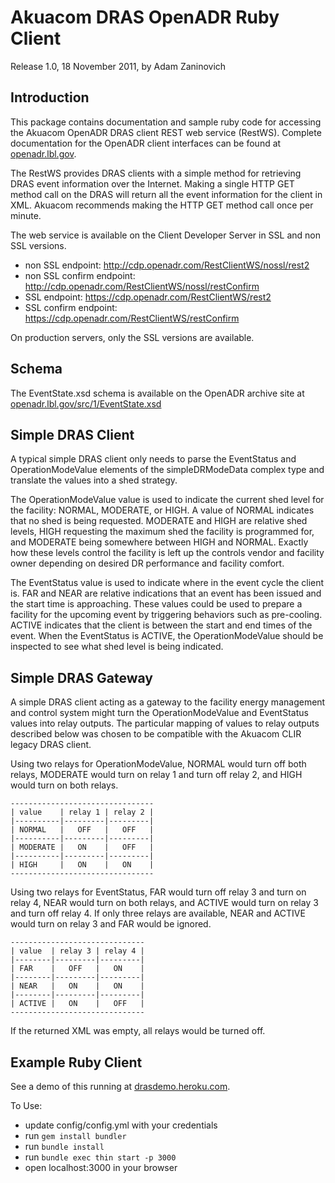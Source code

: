 Akuacom DRAS OpenADR Ruby Client
================================
Release 1.0, 18 November 2011, by Adam Zaninovich
 
Introduction
------------
This package contains documentation and sample ruby code for accessing the Akuacom OpenADR DRAS client REST web service (RestWS). Complete documentation for the OpenADR client interfaces can be found at [openadr.lbl.gov](http://openadr.lbl.gov/).
 
The RestWS provides DRAS clients with a simple method for retrieving DRAS event information over the Internet. Making a single HTTP GET method call on the DRAS will return all the event information for the client in XML. Akuacom recommends making the HTTP GET method call once per minute.
 
The web service is available on the Client Developer Server in SSL and non SSL versions.

* non SSL endpoint: http://cdp.openadr.com/RestClientWS/nossl/rest2
* non SSL confirm endpoint: http://cdp.openadr.com/RestClientWS/nossl/restConfirm
* SSL endpoint: https://cdp.openadr.com/RestClientWS/rest2
* SSL confirm endpoint: https://cdp.openadr.com/RestClientWS/restConfirm
 
On production servers, only the SSL versions are available.

Schema
------
The EventState.xsd schema is available on the OpenADR archive site at [openadr.lbl.gov/src/1/EventState.xsd](http://openadr.lbl.gov/src/1/EventState.xsd)

Simple DRAS Client
------------------
A typical simple DRAS client only needs to parse the EventStatus and OperationModeValue elements of the simpleDRModeData complex type and translate the values into a shed strategy.
 
The OperationModeValue value is used to indicate the current shed level for the facility: NORMAL, MODERATE, or HIGH. A value of NORMAL indicates that no shed is being requested. MODERATE and HIGH are relative shed levels, HIGH requesting the maximum shed the facility is programmed for, and MODERATE being somewhere between HIGH and NORMAL. Exactly how these levels control the facility is left up the controls vendor and facility owner depending on desired DR performance and facility comfort.
 
The EventStatus value is used to indicate where in the event cycle the client is. FAR and NEAR are relative indications that an event has been issued and the start time is approaching. These values could be used to prepare a facility for the upcoming event by triggering behaviors such as pre-cooling. ACTIVE indicates that the client is between the start and end times of the event. When the EventStatus is ACTIVE, the OperationModeValue should be inspected to see what shed level is being indicated.

Simple DRAS Gateway
------------------- 
A simple DRAS client acting as a gateway to the facility energy management and control system might turn the OperationModeValue and EventStatus values into relay outputs. The particular mapping of values to relay outputs described below was chosen to be compatible with the Akuacom CLIR legacy DRAS client.
 
Using two relays for OperationModeValue, NORMAL would turn off both relays, MODERATE would turn on relay 1 and turn off relay 2, and HIGH would turn on both relays.
 
    --------------------------------
    | value    | relay 1 | relay 2 |
    |----------|---------|---------|
    | NORMAL   |   OFF   |   OFF   |
    |----------|---------|---------|
    | MODERATE |   ON    |   OFF   |
    |----------|---------|---------|
    | HIGH     |   ON    |   ON    |
    --------------------------------
 
Using two relays for EventStatus, FAR would turn off relay 3 and turn on relay 4, NEAR would turn on both relays, and ACTIVE would turn on relay 3 and turn off relay 4. If only three relays are available, NEAR and ACTIVE would turn on relay 3 and FAR would be ignored.
 
    ------------------------------
    | value  | relay 3 | relay 4 |
    |--------|---------|---------|
    | FAR    |   OFF   |   ON    |
    |--------|---------|---------|
    | NEAR   |   ON    |   ON    |
    |--------|---------|---------|
    | ACTIVE |   ON    |   OFF   |
    ------------------------------
 
If the returned XML was empty, all relays would be turned off.

Example Ruby Client
-------------------
See a demo of this running at [drasdemo.heroku.com](http://drasdemo.heroku.com/).

To Use:

* update config/config.yml with your credentials
* run `gem install bundler`
* run `bundle install`
* run `bundle exec thin start -p 3000`
* open localhost:3000 in your browser
